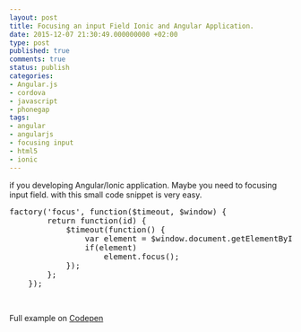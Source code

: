 ```yaml
---
layout: post
title: Focusing an input Field Ionic and Angular Application.
date: 2015-12-07 21:30:49.000000000 +02:00
type: post
published: true
comments: true
status: publish
categories:
- Angular.js
- cordova
- javascript
- phonegap
tags:
- angular
- angularjs
- focusing input
- html5
- ionic
---
```

<p>if you developing Angular/Ionic application. Maybe you need to focusing input field. with this small code snippet is very easy.</p>
<pre class="theme:sublime-text lang:default decode:true">factory('focus', function($timeout, $window) {
        return function(id) {
            $timeout(function() {
                var element = $window.document.getElementById(id);
                if(element)
                    element.focus();
            });
        };
    });</pre>
<p>&nbsp;</p>
<p>Full example on <a href="http://codepen.io/nazrdogan_/pen/VeYpVJ">Codepen</a></p>
<p>&nbsp;</p>
